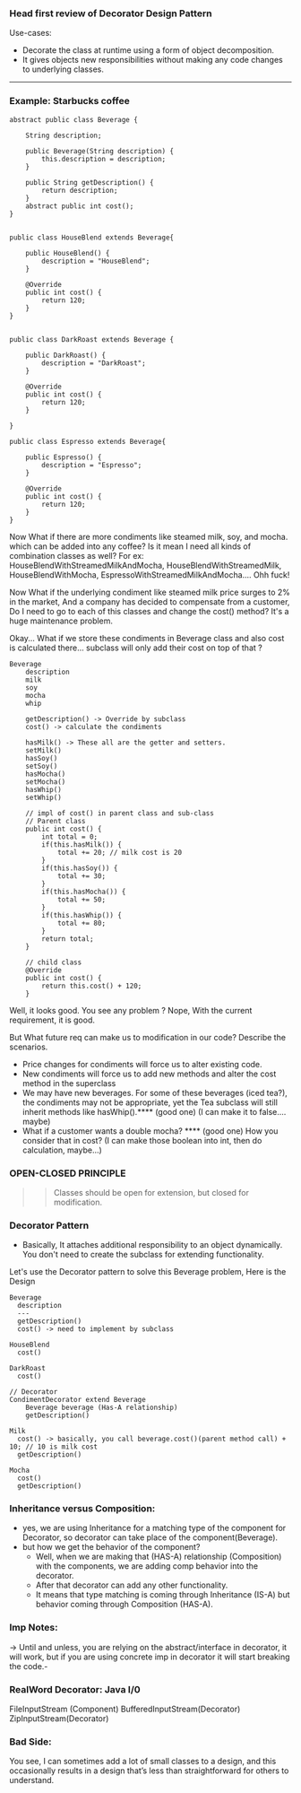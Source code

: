 ### Head first review of Decorator Design Pattern 

Use-cases:

- Decorate the class at runtime using a form of object decomposition. 
- It gives objects new responsibilities without making any code changes to underlying classes. 

---

### Example: Starbucks coffee

    abstract public class Beverage {

        String description;
    
        public Beverage(String description) {
            this.description = description;
        }
    
        public String getDescription() {
            return description;
        }
        abstract public int cost();
    }


    public class HouseBlend extends Beverage{

        public HouseBlend() {
            description = "HouseBlend";
        }
    
        @Override
        public int cost() {
            return 120;
        }
    }

    
    public class DarkRoast extends Beverage {
    
        public DarkRoast() {
            description = "DarkRoast";
        }
    
        @Override
        public int cost() {
            return 120;
        }
    
    }

    public class Espresso extends Beverage{
    
        public Espresso() {
            description = "Espresso";
        }
    
        @Override
        public int cost() {
            return 120;
        }
    }

Now What if there are more condiments like steamed milk, soy, and mocha. which can be added into any coffee? Is it mean I need all kinds of combination classes as well?
For ex: HouseBlendWithStreamedMilkAndMocha, HouseBlendWithStreamedMilk, HouseBlendWithMocha, EspressoWithStreamedMilkAndMocha.... Ohh fuck!

Now What if the underlying condiment like steamed milk price surges to 2% in the market, And a company has decided to compensate from a customer, Do I need to go to each of this 
classes and change the cost() method? It's a huge maintenance problem. 

Okay... What if we store these condiments in Beverage class and also cost is calculated there... subclass will only add their cost on top of that ? 

    Beverage
        description
        milk
        soy
        mocha
        whip

        getDescription() -> Override by subclass
        cost() -> calculate the condiments 

        hasMilk() -> These all are the getter and setters. 
        setMilk()
        hasSoy()
        setSoy()
        hasMocha()
        setMocha()
        hasWhip()
        setWhip()
    
        // impl of cost() in parent class and sub-class
        // Parent class
        public int cost() {
            int total = 0;
            if(this.hasMilk()) {
                total += 20; // milk cost is 20
            }
            if(this.hasSoy()) {
                total += 30;
            }
            if(this.hasMocha()) {
                total += 50;
            }
            if(this.hasWhip()) {
                total += 80;
            }
            return total;
        }

        // child class
        @Override
        public int cost() {
            return this.cost() + 120;
        }

Well, it looks good. You see any problem ? Nope, With the current requirement, it is good. 

But What future req can make us to modification in our code? Describe the scenarios. 
- Price changes for condiments will force us to alter existing code.
- New condiments will force us to add new methods and alter the cost method in the superclass
- We may have new beverages. For some of these beverages (iced tea?), the condiments may
  not be appropriate, yet the Tea subclass will still inherit methods like hasWhip().**** (good one) (I can make it to false.... maybe)
- What if a customer wants a double mocha? **** (good one) How you consider that in cost? (I can make those boolean into int, then do calculation, maybe...)
    
### OPEN-CLOSED PRINCIPLE
>>Classes should be open for extension, but closed for modification.

### Decorator Pattern

- Basically, It attaches additional responsibility to an object dynamically. You don't need to create the subclass for extending functionality. 

Let's use the Decorator pattern to solve this Beverage problem, Here is the Design

    Beverage
      description
      ---
      getDescription()
      cost() -> need to implement by subclass
      
    HouseBlend
      cost() 

    DarkRoast
      cost()

    // Decorator
    CondimentDecorator extend Beverage
        Beverage beverage (Has-A relationship)
        getDescription()

    Milk
      cost() -> basically, you call beverage.cost()(parent method call) + 10; // 10 is milk cost
      getDescription()

    Mocha
      cost()
      getDescription()


### Inheritance versus Composition:

- yes, we are using Inheritance for a matching type of the component for Decorator, so decorator can take place of the component(Beverage). 
- but how we get the behavior of the component?
  - Well, when we are making that (HAS-A) relationship (Composition) with the components, we are adding comp behavior into the decorator. 
  - After that decorator can add any other functionality. 
  - It means that type matching is coming through Inheritance (IS-A) but behavior coming through Composition (HAS-A).


### Imp Notes:
-> Until and unless, you are relying on the abstract/interface in decorator, it will work, but if you are using concrete imp in decorator it will start breaking the code.-


### RealWord Decorator: Java I/0

FileInputStream (Component)
BufferedInputStream(Decorator)
ZipInputStream(Decorator)

### Bad Side:

You see, I can sometimes add a lot of small classes to a design,
and this occasionally results in a design that’s less than straightforward for others to understand.



